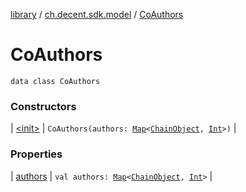 [library](../../index.md) / [ch.decent.sdk.model](../index.md) / [CoAuthors](./index.md)

# CoAuthors

`data class CoAuthors`

### Constructors

| [&lt;init&gt;](-init-.md) | `CoAuthors(authors: `[`Map`](https://kotlinlang.org/api/latest/jvm/stdlib/kotlin.collections/-map/index.html)`<`[`ChainObject`](../-chain-object/index.md)`, `[`Int`](https://kotlinlang.org/api/latest/jvm/stdlib/kotlin/-int/index.html)`>)` |

### Properties

| [authors](authors.md) | `val authors: `[`Map`](https://kotlinlang.org/api/latest/jvm/stdlib/kotlin.collections/-map/index.html)`<`[`ChainObject`](../-chain-object/index.md)`, `[`Int`](https://kotlinlang.org/api/latest/jvm/stdlib/kotlin/-int/index.html)`>` |

